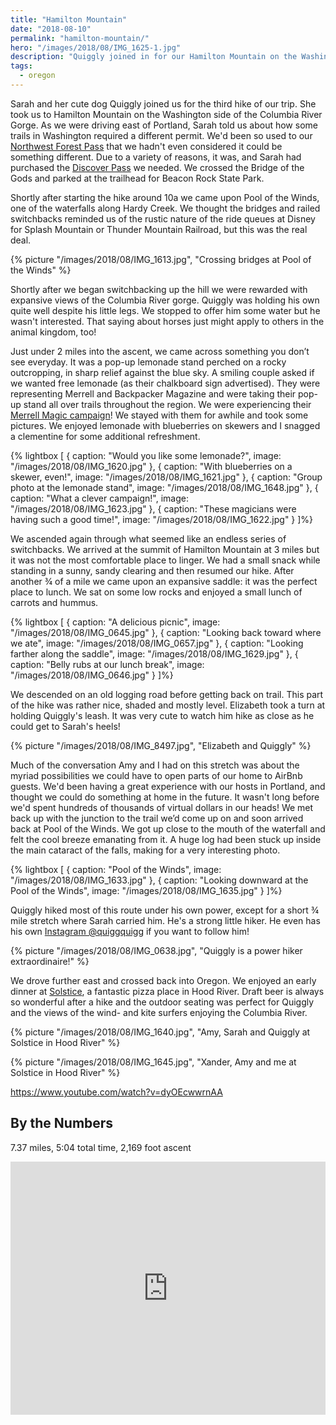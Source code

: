 ```yaml
---
title: "Hamilton Mountain"
date: "2018-08-10"
permalink: "hamilton-mountain/"
hero: "/images/2018/08/IMG_1625-1.jpg"
description: "Quiggly joined in for our Hamilton Mountain on the Washington side of the Columbia River Gorge, followed by beer and pizza at Solstice in Hood River. Plus: trail magic by Merrell and Backpacker Magazine."
tags:
  - oregon
---
```


Sarah and her cute dog Quiggly joined us for the third hike of our trip. She took us to Hamilton Mountain on the Washington side of the Columbia River Gorge. As we were driving east of Portland, Sarah told us about how some trails in Washington required a different permit. We'd been so used to our [Northwest Forest Pass](https://www.fs.usda.gov/detail/r6/passes-permits/recreation/?cid=fsbdev2_027010) that we hadn't even considered it could be something different. Due to a variety of reasons, it was, and Sarah had purchased the [Discover Pass](http://www.discoverpass.wa.gov/) we needed. We crossed the Bridge of the Gods and parked at the trailhead for Beacon Rock State Park.

Shortly after starting the hike around 10a we came upon Pool of the Winds, one of the waterfalls along Hardy Creek. We thought the bridges and railed switchbacks reminded us of the rustic nature of the ride queues at Disney for Splash Mountain or Thunder Mountain Railroad, but this was the real deal.

{% picture "/images/2018/08/IMG_1613.jpg", "Crossing bridges at Pool of the Winds" %}

Shortly after we began switchbacking up the hill we were rewarded with expansive views of the Columbia River gorge. Quiggly was holding his own quite well despite his little legs. We stopped to offer him some water but he wasn't interested. That saying about horses just might apply to others in the animal kingdom, too!

Just under 2 miles into the ascent, we came across something you don’t see everyday. It was a pop-up lemonade stand perched on a rocky outcropping, in sharp relief against the blue sky. A smiling couple asked if we wanted free lemonade (as their chalkboard sign advertised). They were representing Merrell and Backpacker Magazine and were taking their pop-up stand all over trails throughout the region. We were experiencing their [Merrell Magic campaign](https://www.merrell.com/US/en/merrell-magic/)! We stayed with them for awhile and took some pictures. We enjoyed lemonade with blueberries on skewers and I snagged a clementine for some additional refreshment.

{% lightbox [
    { caption: "Would you like some lemonade?", image: "/images/2018/08/IMG_1620.jpg" },
    { caption: "With blueberries on a skewer, even!", image: "/images/2018/08/IMG_1621.jpg" },
    { caption: "Group photo at the lemonade stand", image: "/images/2018/08/IMG_1648.jpg" },
    { caption: "What a clever campaign!", image: "/images/2018/08/IMG_1623.jpg" },
    { caption: "These magicians were having such a good time!", image: "/images/2018/08/IMG_1622.jpg" }
]%}

We ascended again through what seemed like an endless series of switchbacks. We arrived at the summit of Hamilton Mountain at 3 miles but it was not the most comfortable place to linger. We had a small snack while standing in a sunny, sandy clearing and then resumed our hike. After another ¾ of a mile we came upon an expansive saddle: it was the perfect place to lunch. We sat on some low rocks and enjoyed a small lunch of carrots and hummus.

{% lightbox [
    { caption: "A delicious picnic", image: "/images/2018/08/IMG_0645.jpg" },
    { caption: "Looking back toward where we ate", image: "/images/2018/08/IMG_0657.jpg" },
    { caption: "Looking farther along the saddle", image: "/images/2018/08/IMG_1629.jpg" },
    { caption: "Belly rubs at our lunch break", image: "/images/2018/08/IMG_0646.jpg" }
]%}

We descended on an old logging road before getting back on trail. This part of the hike was rather nice, shaded and mostly level. Elizabeth took a turn at holding Quiggly's leash. It was very cute to watch him hike as close as he could get to Sarah's heels!

{% picture "/images/2018/08/IMG_8497.jpg", "Elizabeth and Quiggly" %}

Much of the conversation Amy and I had on this stretch was about the myriad possibilities we could have to open parts of our home to AirBnb guests. We'd been having a great experience with our hosts in Portland, and thought we could do something at home in the future. It wasn't long before we'd spent hundreds of thousands of virtual dollars in our heads! We met back up with the junction to the trail we’d come up on and soon arrived back at Pool of the Winds. We got up close to the mouth of the waterfall and felt the cool breeze emanating from it. A huge log had been stuck up inside the main cataract of the falls, making for a very interesting photo.

{% lightbox [
    { caption: "Pool of the Winds", image: "/images/2018/08/IMG_1633.jpg" },
    { caption: "Looking downward at the Pool of the Winds", image: "/images/2018/08/IMG_1635.jpg" }
]%}

Quiggly hiked most of this route under his own power, except for a short ¾ mile stretch where Sarah carried him. He's a strong little hiker. He even has his own [Instagram @quiggquigg](https://www.instagram.com/quiggquigg/) if you want to follow him!

{% picture "/images/2018/08/IMG_0638.jpg", "Quiggly is a power hiker extraordinaire!" %}

We drove further east and crossed back into Oregon. We enjoyed an early dinner at [Solstice](http://solsticewoodfirecafe.com/), a fantastic pizza place in Hood River. Draft beer is always so wonderful after a hike and the outdoor seating was perfect for Quiggly and the views of the wind- and kite surfers enjoying the Columbia River.

{% picture "/images/2018/08/IMG_1640.jpg", "Amy, Sarah and Quiggly at Solstice in Hood River" %}

{% picture "/images/2018/08/IMG_1645.jpg", "Xander, Amy and me at Solstice in Hood River" %}

https://www.youtube.com/watch?v=dyOEcwwrnAA

## By the Numbers

7.37 miles, 5:04 total time, 2,169 foot ascent

<iframe src="https://www.strava.com/activities/1764707728/embed/4c86318803de2e09bab162739bde09db747ac0ba" width="100%" height="405" frameborder="0" scrolling="no"></iframe>
